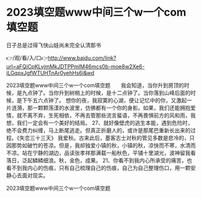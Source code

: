 # 2023填空题www中间三个w一个com填空题
日子总是过得飞快山娃尚未完全认清那书

👉/观/看/入/口👉http://www.baidu.com/link?url=aFQjCpKLyjmMkJDTPPmIM46mcs0b-moe8w2Xe6-iLGqpxJgfWTUHTnAr0yehHs6i&wd

2023填空题www中间三个w一个com填空题　　我会知道，当你升到房顶的时候，是九点钟了。当你升到树梢上的时候，是十二点钟了。当你落到山峰后面的时候，是下午五六点钟了。
想你的夜，我寂寞的心湖，便让记忆中的你，又激起一片涟漪，那一颗颗荡漾的水波里，仿佛都有一个你的身影。如果，我们还能拥抱爱情，就不离不弃，生死相依，不再去管那些流言蜚语，不再畏惧前方的风和雨，我想，我们一定会有一个美好的结局。
	27、就好像壁虎的逃生本能，遇到危险时，绝不会费力纠缠，马上断尾逃走。但真正折磨人的，或许是那尾巴重新长出来的过程。《失恋三十三天》
我爱秋。古来此后，墨客志士对秋的管见多数是悲冷的，只因那势如破竹的苍凉。但是，我却独爱小镇的秋，小镇的秋，凉快而不寒，水清而不凉。站在宁静的湖边，品读张孝祥那满载一船秋色，平铺十里湖光，波神留我看落日，泛起鳞鳞细浪。秋，金色，成果。
		21、你看不到我内心所承受的痛苦，也看不到我内心的伤痕，只有自己梳理自己的伤痕，自己为自己整理伤口，用一颗安静心去面对现实。

2023填空题www中间三个w一个com填空题
